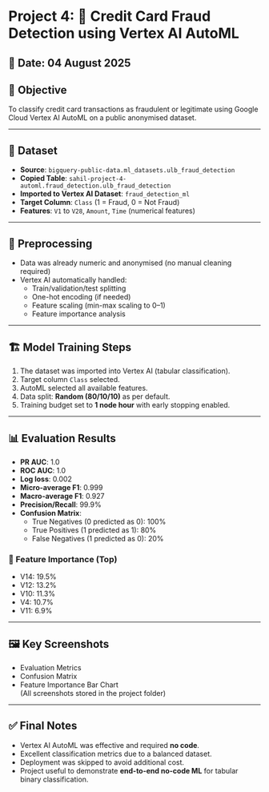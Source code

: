 # Project 4: 🧠 Credit Card Fraud Detection using Vertex AI AutoML

## 📅 Date: 04 August 2025

## 📌 Objective
To classify credit card transactions as fraudulent or legitimate using Google Cloud Vertex AI AutoML on a public anonymised dataset.

---

## 🧠 Dataset
- **Source**: `bigquery-public-data.ml_datasets.ulb_fraud_detection`
- **Copied Table**: `sahil-project-4-automl.fraud_detection.ulb_fraud_detection`
- **Imported to Vertex AI Dataset**: `fraud_detection_ml`
- **Target Column**: `Class` (1 = Fraud, 0 = Not Fraud)
- **Features**: `V1` to `V28`, `Amount`, `Time` (numerical features)

---

## 🔧 Preprocessing
- Data was already numeric and anonymised (no manual cleaning required)
- Vertex AI automatically handled:
  - Train/validation/test splitting
  - One-hot encoding (if needed)
  - Feature scaling (min-max scaling to 0–1)
  - Feature importance analysis

---

## 🏗️ Model Training Steps
1. The dataset was imported into Vertex AI (tabular classification).
2. Target column `Class` selected.
3. AutoML selected all available features.
4. Data split: **Random (80/10/10)** as per default.
5. Training budget set to **1 node hour** with early stopping enabled.

---

## 📊 Evaluation Results
- **PR AUC**: 1.0  
- **ROC AUC**: 1.0  
- **Log loss**: 0.002  
- **Micro-average F1**: 0.999  
- **Macro-average F1**: 0.927  
- **Precision/Recall**: 99.9%  
- **Confusion Matrix**:
  - True Negatives (0 predicted as 0): 100%
  - True Positives (1 predicted as 1): 80%
  - False Negatives (1 predicted as 0): 20%

### 📌 Feature Importance (Top)
- V14: 19.5%
- V12: 13.2%
- V10: 11.3%
- V4: 10.7%
- V11: 6.9%

---

## 🖼️ Key Screenshots
- Evaluation Metrics  
- Confusion Matrix  
- Feature Importance Bar Chart  
(All screenshots stored in the project folder)

---

## ✅ Final Notes
- Vertex AI AutoML was effective and required **no code**.
- Excellent classification metrics due to a balanced dataset.
- Deployment was skipped to avoid additional cost.
- Project useful to demonstrate **end-to-end no-code ML** for tabular binary classification.
